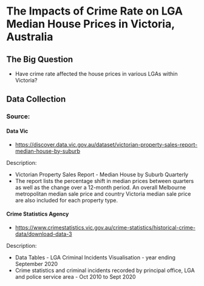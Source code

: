# The Impacts of Crime Rate on LGA Median House Prices in Victoria, Australia

## The Big Question
- Have crime rate affected the house prices in various LGAs within Victoria?

## Data Collection
### Source:
#### Data Vic
- https://discover.data.vic.gov.au/dataset/victorian-property-sales-report-median-house-by-suburb

Description:
- Victorian Property Sales Report - Median House by Suburb Quarterly
- The report lists the percentage shift in median prices between quarters as well as the change over a 12-month period. An overall Melbourne metropolitan median sale price and country Victoria median sale price are also included for each property type.

#### Crime Statistics Agency
- https://www.crimestatistics.vic.gov.au/crime-statistics/historical-crime-data/download-data-3

Description:
- Data Tables - LGA Criminal Incidents Visualisation - year ending September 2020
- Crime statistics and criminal incidents recorded by principal office, LGA and police service area - Oct 2010 to Sept 2020
